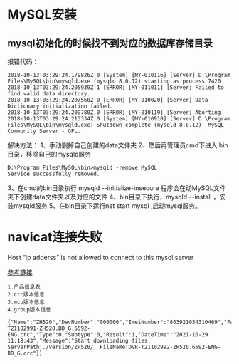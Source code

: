 # MySQL安装

## mysql初始化的时候找不到对应的数据库存储目录

报错代码：

```
2018-10-13T03:29:24.179826Z 0 [System] [MY-010116] [Server] D:\Program Files\MySQL\bin\mysqld.exe (mysqld 8.0.12) starting as process 7420
2018-10-13T03:29:24.205939Z 1 [ERROR] [MY-011011] [Server] Failed to find valid data directory.
2018-10-13T03:29:24.207560Z 0 [ERROR] [MY-010020] [Server] Data Dictionary initialization failed.
2018-10-13T03:29:24.209780Z 0 [ERROR] [MY-010119] [Server] Aborting
2018-10-13T03:29:24.213334Z 0 [System] [MY-010910] [Server] D:\Program Files\MySQL\bin\mysqld.exe: Shutdown complete (mysqld 8.0.12)  MySQL Community Server - GPL.
```

解决方法：
1、手动删掉自己创建的data文件夹
2、然后再管理员cmd下进入 bin 目录，移除自己的mysqld服务

```
D:\Program Files\MySQL\bin>mysqld -remove MySQL
Service successfully removed.
```

3、在cmd的bin目录执行 mysqld --initialize-insecure
程序会在动MySQL文件夹下创建data文件夹以及对应的文件
4、bin目录下执行，mysqld --install ，安装mysqld服务
5、在bin目录下运行net start mysql ,启动mysql服务。

# navicat连接失败

Host “ip adderss” is not allowed to connect to this mysql server

[参考链接](https://blog.csdn.net/u012206617/article/details/88429215)

```
1.产品信息表
2.crc版本信息
3.mcu版本信息
4.group版本信息
```

```
{"Name":"ZH520","DevNumber":"000000","ImeiNumber":"863921034310469","FwVersion":"DVR-T21102991-ZH520.BD_G.6592-ENG.crc","Type":0,"Subtype":0,"Result":1,"DateTime":"2021-10-29 11:18:43","Message":"Start downloading files, ServerPath:./version/ZH520/, FileName:DVR-T21102992-ZH520.6592-ENG-BD_G.crc"}}
```

